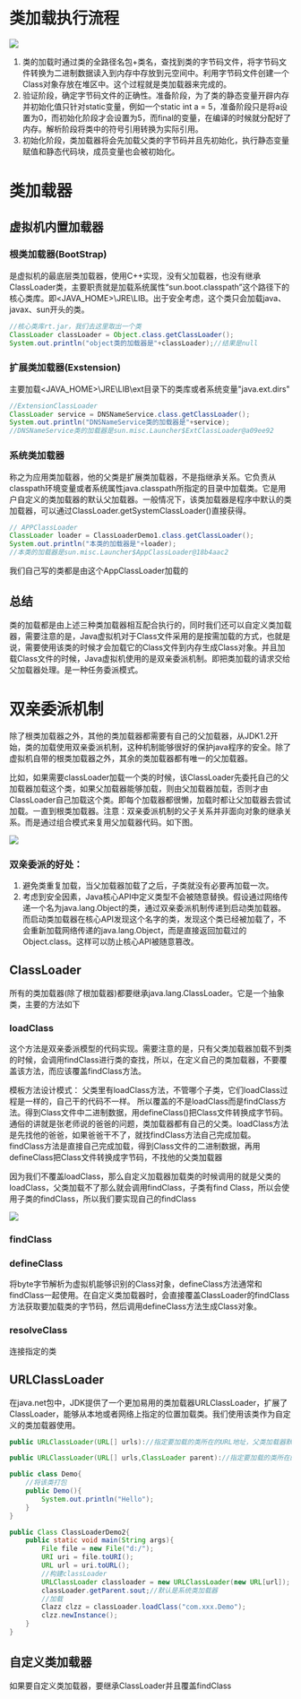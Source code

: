 # 类加载执行流程

![](https://i.loli.net/2020/12/15/zjFPqdeBZgx1VMQ.png)

1. 类的加载时通过类的全路径名包+类名，查找到类的字节码文件，将字节码文件转换为二进制数据读入到内存中存放到元空间中。利用字节码文件创建一个Class对象存放在堆区中。这个过程就是类加载器来完成的。
2. 验证阶段，确定字节码文件的正确性。准备阶段，为了类的静态变量开辟内存并初始化值只针对static变量，例如一个static int a = 5，准备阶段只是将a设置为0，而初始化阶段才会设置为5，而final的变量，在编译的时候就分配好了内存。解析阶段将类中的符号引用转换为实际引用。
3. 初始化阶段，类加载器将会先加载父类的字节码并且先初始化，执行静态变量赋值和静态代码块，成员变量也会被初始化。

# 类加载器

## 虚拟机内置加载器

### 根类加载器(BootStrap)

是虚拟机的最底层类加载器，使用C++实现，没有父加载器，也没有继承ClassLoader类，主要职责就是加载系统属性“sun.boot.classpath”这个路径下的核心类库。即<JAVA_HOME>\JRE\LIB。出于安全考虑，这个类只会加载java、javax、sun开头的类。

```java
//核心类库rt.jar，我们去这里取出一个类
ClassLoader classLoader = Object.class.getClassLoader();
System.out.println("object类的加载器是"+classLoader);//结果是null
```

### 扩展类加载器(Exstension)

主要加载<JAVA_HOME>\JRE\LIB\ext目录下的类库或者系统变量"java.ext.dirs"

```java
//ExtensionClassLoader
ClassLoader service = DNSNameService.class.getClassLoader();
System.out.println("DNSNameService类的加载器是"+service);
//DNSNameService类的加载器是sun.misc.Launcher$ExtClassLoader@a09ee92
```

### 系统类加载器

称之为应用类加载器，他的父类是扩展类加载器，不是指继承关系。它负责从classpath环境变量或者系统属性java.classpath所指定的目录中加载类。它是用户自定义的类加载器的默认父加载器。一般情况下，该类加载器是程序中默认的类加载器，可以通过ClassLoader.getSystemClassLoader()直接获得。

```java
// APPClassLoader
ClassLoader loader = ClassLoaderDemo1.class.getClassLoader();
System.out.println("本类的加载器是"+loader);
//本类的加载器是sun.misc.Launcher$AppClassLoader@18b4aac2
```

我们自己写的类都是由这个AppClassLoader加载的

## 总结

类的加载都是由上述三种类加载器相互配合执行的，同时我们还可以自定义类加载器，需要注意的是，Java虚拟机对于Class文件采用的是按需加载的方式，也就是说，需要使用该类的时候才会加载它的Class文件到内存生成Class对象。并且加载Class文件的时候，Java虚拟机使用的是双亲委派机制。即把类加载的请求交给父加载器处理。是一种任务委派模式。

# 双亲委派机制

除了根类加载器之外，其他的类加载器都需要有自己的父加载器，从JDK1.2开始，类的加载使用双亲委派机制，这种机制能够很好的保护java程序的安全。除了虚拟机自带的根类加载器之外，其余的类加载器都有唯一的父加载器。

比如，如果需要classLoader加载一个类的时候，该ClassLoader先委托自己的父加载器加载这个类，如果父加载器能够加载，则由父加载器加载，否则才由ClassLoader自己加载这个类。即每个加载器都很懒，加载时都让父加载器去尝试加载。一直到根类加载器。注意：双亲委派机制的父子关系并非面向对象的继承关系。而是通过组合模式来复用父加载器代码。如下图。

![](https://i.loli.net/2020/12/15/re5Tn8oRMExVg4H.png)

### 双亲委派的好处：

1. 避免类重复加载，当父加载器加载了之后，子类就没有必要再加载一次。
2. 考虑到安全因素，Java核心API中定义类型不会被随意替换。假设通过网络传递一个名为java.lang.Object的类，通过双亲委派机制传递到启动类加载器。而启动类加载器在核心API发现这个名字的类，发现这个类已经被加载了，不会重新加载网络传递的java.lang.Object，而是直接返回加载过的Object.class。这样可以防止核心API被随意篡改。

## ClassLoader

所有的类加载器(除了根加载器)都要继承java.lang.ClassLoader。它是一个抽象类，主要的方法如下

### loadClass

这个方法是双亲委派模型的代码实现。需要注意的是，只有父类加载器加载不到类的时候，会调用findClass进行类的查找，所以，在定义自己的类加载器，不要覆盖该方法，而应该覆盖findClass方法。

模板方法设计模式： 父类里有loadClass方法，不管哪个子类，它们loadClass过程是一样的，自己干的代码不一样。 所以覆盖的不是loadClass而是findClass方法。得到Class文件中二进制数据，用defineClass()把Class文件转换成字节码。 通俗的讲就是张老师说的爸爸的问题，类加载器都有自己的父类。loadClass方法是先找他的爸爸，如果爸爸干不了，就找findClass方法自己完成加载。 findClass方法是直接自己完成加载，得到Class文件的二进制数据，再用defineClass把Class文件转换成字节码，不找他的父类加载器

因为我们不覆盖loadClass，那么自定义加载器加载类的时候调用的就是父类的loadClass，父类加载不了那么就会调用findClass，子类有find Class，所以会使用子类的findClass，所以我们要实现自己的findClass

![](https://i.loli.net/2020/12/15/vD2A4BoYpmUqNCd.png)  

### findClass

### defineClass 

将byte字节解析为虚拟机能够识别的Class对象，defineClass方法通常和findClass一起使用。在自定义类加载器时，会直接覆盖ClassLoader的findClass方法获取要加载类的字节码，然后调用defineClass方法生成Class对象。

### resolveClass

连接指定的类

## URLClassLoader

在java.net包中，JDK提供了一个更加易用的类加载器URLClassLoader，扩展了ClassLoader，能够从本地或者网络上指定的位置加载类。我们使用该类作为自定义的类加载器使用。

```java
public URLClassLoader(URL[] urls)://指定要加载的类所在的URL地址，父类加载器默认为系统类加载器

public URLClassLoader(URL[] urls,ClassLoader parent)://指定要加载的类所在的URL地址，并且指定父类加载器
```

```java
public class Demo{
    //将该类打包
    public Demo(){
        System.out.println("Hello");
    }
}
```

```java
public Class ClassLoaderDemo2{
    public static void main(String args){
        File file = new File("d:/");
        URI uri = file.toURI();
        URL url = uri.toURL();
        //构建classLoader
        URLClassLoader classloader = new URLClassLoader(new URL[url]);
        classLoader.getParent.sout;//默认是系统类加载器
        //加载 
        Clazz clzz = classLoader.loadClass("com.xxx.Demo");
        clzz.newInstance();
    }
}
```

## 自定义类加载器

如果要自定义类加载器，要继承ClassLoader并且覆盖findClass